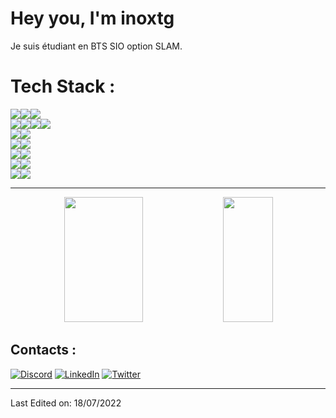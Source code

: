 # Hey you, I'm inoxtg
Je suis étudiant en BTS SIO option SLAM.


# Tech Stack :
<div id="tech_img" style="width: 25%;">
  <div style="display: flex;">
    <img src="https://img.shields.io/badge/c++-%2300599C.svg?style=for-the-badge&logo=c%2B%2B&logoColor=white" />
    <img src="https://img.shields.io/badge/java-f39212.svg?style=for-the-badge&logo=java&logoColor=white" />
    <img src="https://img.shields.io/badge/python-3670A0?style=for-the-badge&logo=python&logoColor=ffdd54" />
  </div>

  <div style="display: flex;">
    <img src="https://img.shields.io/badge/html5-%23E34F26.svg?style=for-the-badge&logo=html5&logoColor=white" />
    <img src="https://img.shields.io/badge/css3-%231572B6.svg?style=for-the-badge&logo=css3&logoColor=white" />
    <img src="https://img.shields.io/badge/php-%23777BB4.svg?style=for-the-badge&logo=php&logoColor=white" />
    <img src="https://img.shields.io/badge/js-D6BA31.svg?style=for-the-badge&logo=javascript&logoColor=white" />
  </div>

  <div style="display: flex;">
    <img src="https://img.shields.io/badge/bootstrap-%23563D7C.svg?style=for-the-badge&logo=bootstrap&logoColor=white" />
    <img src="https://img.shields.io/badge/flask-424141.svg?style=for-the-badge&logo=flask&logoColor=white" />
  </div>

  <div style="display: flex;">
    <img src="https://img.shields.io/badge/Apache-%23D42029.svg?style=for-the-badge&logo=apache&logoColor=white" />
    <img src="https://img.shields.io/badge/NGINX-009137.svg?style=for-the-badge&logo=NGINX&logoColor=white" />
  </div>

  <div style="display: flex;">
    <img src="https://img.shields.io/badge/MariaDB-003545?style=for-the-badge&logo=mariadb&logoColor=white" />
    <img src="https://img.shields.io/badge/mysql-%2300f.svg?style=for-the-badge&logo=mysql&logoColor=white" />
  </div>

  <div style="display: flex;">
    <img src="https://img.shields.io/badge/VSCode-5C2D91.svg?style=for-the-badge&logo=visual%20studio&logoColor=white" />
    <img src="https://img.shields.io/badge/Eclipse-2C2255.svg?style=for-the-badge&logo=eclipse&logoColor=white" />
  </div>

  <div style="display: flex;">
    <img src="https://img.shields.io/badge/Windows-357EC7.svg?style=for-the-badge&logo=Windows&logoColor=white" />
    <img src="https://img.shields.io/badge/Linux-E95420.svg?style=for-the-badge&logo=ubuntu&logoColor=white" />
  </div>
</div>
  
---

<div align="center"> 
  <img width="50%" height="200" src="https://github-readme-stats.vercel.app/api?username=Zack-src&theme=dark&title_color=f02618&hide_border=true&text_color=aaaaaa&include_all_commits=true&hide=prs,stars" /> 
  <img width="40%" height="200" src="https://github-readme-stats.vercel.app/api/top-langs/?username=Zack-src&theme=dark&title_color=f02618&hide_border=true&text_color=aaaaaa&include_all_commits=true&count_private=false&layout=compact" /> 
</div>


## Contacts :
  [![Discord](https://img.shields.io/badge/Discord-%237289DA.svg?style=for-the-badge&logo=discord&logoColor=white)](.Zack#0001)
  [![LinkedIn](https://img.shields.io/badge/LinkedIn-%230077B5.svg?style=for-the-badge&logo=linkedin&logoColor=white)](https://www.linkedin.com/in/desramaux/) 
  [![Twitter](https://img.shields.io/badge/Twitter-%231DA1F2.svg?style=for-the-badge&logo=Twitter&logoColor=white)](https://twitter.com/Zack_src) 

---

Last Edited on: 18/07/2022
